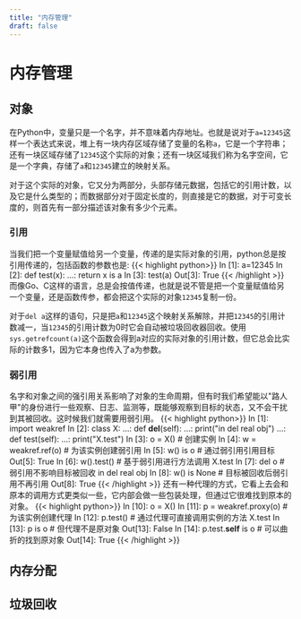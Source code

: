 ```yaml
---
title: "内存管理"
draft: false
---
```


# 内存管理

对象
-------
在Python中，变量只是一个名字，并不意味着内存地址。也就是说对于`a=12345`这样一个表达式来说，堆上有一块内存区域存储了变量的名称`a`，它是一个字符串；还有一块区域存储了`12345`这个实际的对象；还有一块区域我们称为名字空间，它是一个字典，存储了`a`和`12345`建立的映射关系。

对于这个实际的对象，它又分为两部分，头部存储元数据，包括它的引用计数，以及它是什么类型的；而数据部分对于固定长度的，则直接是它的数据，对于可变长度的，则首先有一部分描述该对象有多少个元素。

### 引用
当我们把一个变量赋值给另一个变量，传递的是实际对象的引用，python总是按引用传递的，包括函数的参数也是:
{{< highlight python>}}
In [1]: a=12345
In [2]: def test(x):
   ...:     return x is a
In [3]: test(a)
Out[3]: True
{{< /highlight >}}
而像Go、C这样的语言，总是会按值传递，也就是说不管是把一个变量赋值给另一个变量，还是函数传参，都会把这个实际的对象`12345`复制一份。

对于`del a`这样的语句，只是把`a`和`12345`这个映射关系解除，并把`12345`的引用计数减一，当`12345`的引用计数为0时它会自动被垃圾回收器回收。使用`sys.getrefcount(a)`这个函数会得到a对应的实际对象的引用计数，但它总会比实际的计数多1，因为它本身也传入了a为参数。

### 弱引用
名字和对象之间的强引用关系影响了对象的生命周期，但有时我们希望能以"路人甲"的身份进行一些观察、日志、监测等，既能够观察到目标的状态，又不会干扰到其被回收。这时候我们就需要用弱引用。
{{< highlight python>}}
In [1]: import weakref
In [2]: class X:
   ...:     def __del__(self):
   ...:         print("in del real obj")
   ...:     def test(self):
   ...:         print("X.test")
In [3]: o = X()             # 创建实例
In [4]: w = weakref.ref(o)  # 为该实例创建弱引用
In [5]: w() is o            # 通过弱引用引用目标
Out[5]: True
In [6]: w().test()          # 基于弱引用进行方法调用
X.test
In [7]: del o               # 弱引用不影响目标被回收
in del real obj
In [8]: w() is None         # 目标被回收后弱引用不再引用
Out[8]: True
{{< /highlight >}}
还有一种代理的方式，它看上去会和原本的调用方式更类似一些，它内部会做一些包装处理，但通过它很难找到原本的对象。
{{< highlight python>}}
In [10]: o = X()
In [11]: p = weakref.proxy(o)   # 为该实例创建代理
In [12]: p.test()               # 通过代理可直接调用实例的方法
X.test
In [13]: p is o                 # 但代理不是原对象
Out[13]: False
In [14]: p.test.__self__ is o   # 可以曲折的找到原对象
Out[14]: True
{{< /highlight >}}

内存分配
-------

垃圾回收
-------